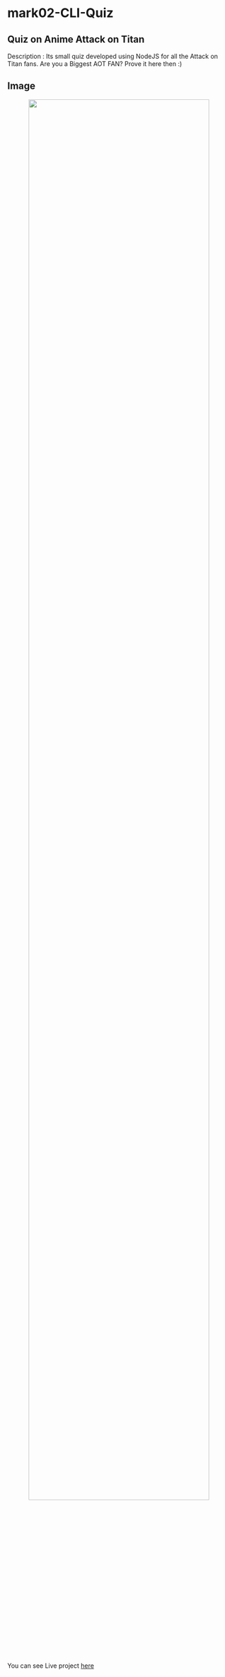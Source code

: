 # mark02-CLI-Quiz
 
## Quiz on Anime Attack on Titan

Description : Its small quiz developed using NodeJS for all the Attack on Titan fans. Are you a Biggest AOT FAN? Prove it here then :)

## Image 
<div align="center">
<img src="" width="90%"/>
</div>

You can see Live project [here](https://replit.com/@RushikeshBunge1/marTwo-CLI-Quiz?embed=1&output=1#index.js)
